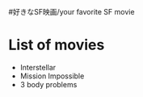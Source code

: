 #好きなSF映画/your favorite SF movie

# List of movies
- Interstellar
- Mission Impossible
- 3 body problems

